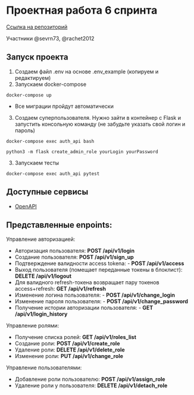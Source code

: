 # Проектная работа 6 спринта

[Ссылка на репозиторий](https://github.com/sevrn73/Auth_sprint_1)

Участники @sevrn73, @rachet2012

## Запуск проекта

1. Создаем файл .env на основе .env_example (копируем и редактируем)
2. Запускаем docker-compose

```
docker-compose up
```

- Все миграции пройдут автоматически

3. Создаем суперпользователя. Нужно зайти в контейнер с Flask и запустить консольную команду (не забудьте указать свой логин и пароль)

```
docker-compose exec auth_api bash

python3 -m flask create_admin_role yourLogin yourPassword
```

3. Запускаем тесты

```
docker-compose exec auth_api pytest
```

## Доступные сервисы

- [OpenAPI](http://localhost/docs/)

## Представленные enpoints:

Управление авторизацией:

- Авторизация пользователя: **POST /api/v1/login**
- Создание пользователя: **POST /api/v1/sign_up**
- Подтверждение валидности access tokena: - **POST /api/v1/access**
- Выход пользователя (помещает переданные токены в блоклист): **DELETE /api/v1/logout**
- Для валидного refresh-токена возвращает пару токенов access+refresh: **GET /api/v1/refresh**
- Изменение логина пользователя: - **POST /api/v1/change_login**
- Изменение пароля пользователя: - **POST /api/v1/change_password**
- Получение истории авторизации пользователя: - **GET /api/v1/login_history**

Управление ролями:

- Получение списка ролей: **GET /api/v1/roles_list**
- Создание роли: **POST /api/v1/create_role**
- Удаление роли: **DELETE /api/v1/delete_role**
- Изменение роли: **PUT /api/v1/change_role**

Управление пользователями:

- Добавление роли пользователю: **POST /api/v1/assign_role**
- Удаление роли у пользователя: **DELETE /api/v1/detach_role**
